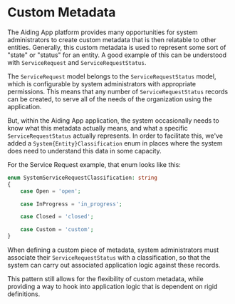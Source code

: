 # Custom Metadata
The Aiding App platform provides many opportunities for system administrators to create custom metadata that is then relatable to other entities. Generally, this custom metadata is used to represent some sort of "state" or "status" for an entity. A good example of this can be understood with `ServiceRequest` and `ServiceRequestStatus`.

The `ServiceRequest` model belongs to the `ServiceRequestStatus` model, which is configurable by system administrators with appropriate permissions. This means that any number of `ServiceRequestStatus` records can be created, to serve all of the needs of the organization using the application.

But, within the Aiding App application, the system occasionally needs to know what this metadata actually means, and what a specific `ServiceRequestStatus` actually represents. In order to facilitate this, we've added a `System{Entity}Classification` enum in places where the system does need to understand this data in some capacity.

For the Service Request example, that enum looks like this:

``` php
enum SystemServiceRequestClassification: string
{
    case Open = 'open';

    case InProgress = 'in_progress';

    case Closed = 'closed';

    case Custom = 'custom';
}
```

When defining a custom piece of metadata, system administrators must associate their `ServiceRequestStatus` with a classification, so that the system can carry out associated application logic against these records.


This pattern still allows for the flexibility of custom metadata, while providing a way to hook into application logic that is dependent on rigid definitions.
